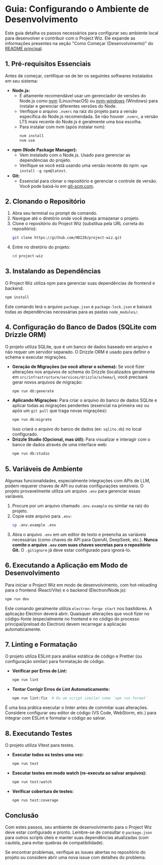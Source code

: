 # Guia: Configurando o Ambiente de Desenvolvimento

Este guia detalha os passos necessários para configurar seu ambiente local para desenvolver e contribuir com o Project Wiz. Ele expande as informações presentes na seção "Como Começar (Desenvolvimento)" do [README principal](../../README.md#como-comecar-desenvolvimento).

## 1. Pré-requisitos Essenciais

Antes de começar, certifique-se de ter os seguintes softwares instalados em seu sistema:

*   **Node.js:**
    *   É altamente recomendável usar um gerenciador de versões do Node.js como [nvm](https://github.com/nvm-sh/nvm) (Linux/macOS) ou [nvm-windows](https://github.com/coreybutler/nvm-windows) (Windows) para instalar e gerenciar diferentes versões do Node.
    *   Verifique o arquivo `.nvmrc` na raiz do projeto para a versão específica do Node.js recomendada. Se não houver `.nvmrc`, a versão LTS mais recente do Node.js é geralmente uma boa escolha.
    *   Para instalar com nvm (após instalar nvm):
        ```bash
        nvm install
        nvm use
        ```
*   **npm (Node Package Manager):**
    *   Vem instalado com o Node.js. Usado para gerenciar as dependências do projeto.
    *   Verifique se você está usando uma versão recente do npm: `npm install -g npm@latest`.
*   **Git:**
    *   Essencial para clonar o repositório e gerenciar o controle de versão. Você pode baixá-lo em [git-scm.com](https://git-scm.com/).

## 2. Clonando o Repositório

1.  Abra seu terminal ou prompt de comando.
2.  Navegue até o diretório onde você deseja armazenar o projeto.
3.  Clone o repositório do Project Wiz (substitua pela URL correta do repositório):
    ```bash
    git clone https://github.com/HD220/project-wiz.git
    ```
4.  Entre no diretório do projeto:
    ```bash
    cd project-wiz
    ```

## 3. Instalando as Dependências

O Project Wiz utiliza npm para gerenciar suas dependências de frontend e backend.

```bash
npm install
```
Este comando lerá o arquivo `package.json` e `package-lock.json` e baixará todas as dependências necessárias para as pastas `node_modules/`.

## 4. Configuração do Banco de Dados (SQLite com Drizzle ORM)

O projeto utiliza SQLite, que é um banco de dados baseado em arquivo e não requer um servidor separado. O Drizzle ORM é usado para definir o schema e executar migrações.

*   **Geração de Migrações (se você alterar o schema):**
    Se você fizer alterações nos arquivos de schema do Drizzle (localizados geralmente em `src/infrastructure/services/drizzle/schema/`), você precisará gerar novos arquivos de migração:
    ```bash
    npm run db:generate
    ```
*   **Aplicando Migrações:**
    Para criar o arquivo do banco de dados SQLite e aplicar todas as migrações pendentes (essencial na primeira vez ou após um `git pull` que traga novas migrações):
    ```bash
    npm run db:migrate
    ```
    Isso criará o arquivo do banco de dados (ex: `sqlite.db`) no local configurado.
*   **Drizzle Studio (Opcional, mas útil):**
    Para visualizar e interagir com o banco de dados através de uma interface web:
    ```bash
    npm run db:studio
    ```

## 5. Variáveis de Ambiente

Algumas funcionalidades, especialmente integrações com APIs de LLM, podem requerer chaves de API ou outras configurações sensíveis. O projeto provavelmente utiliza um arquivo `.env` para gerenciar essas variáveis.

1.  Procure por um arquivo chamado `.env.example` ou similar na raiz do projeto.
2.  Copie este arquivo para `.env`:
    ```bash
    cp .env.example .env
    ```
3.  Abra o arquivo `.env` em um editor de texto e preencha as variáveis necessárias (como chaves de API para OpenAI, DeepSeek, etc.). **Nunca comite o arquivo `.env` com suas chaves secretas para o repositório Git.** O `.gitignore` já deve estar configurado para ignorá-lo.

## 6. Executando a Aplicação em Modo de Desenvolvimento

Para iniciar o Project Wiz em modo de desenvolvimento, com hot-reloading para o frontend (React/Vite) e o backend (Electron/Node.js):

```bash
npm run dev
```
Este comando geralmente utiliza `electron-forge start` nos bastidores. A aplicação Electron deverá abrir. Quaisquer alterações que você fizer no código-fonte (especialmente no frontend e no código do processo principal/preload do Electron) devem recarregar a aplicação automaticamente.

## 7. Linting e Formatação

O projeto utiliza ESLint para análise estática de código e Prettier (ou configuração similar) para formatação de código.

*   **Verificar por Erros de Lint:**
    ```bash
    npm run lint
    ```
*   **Tentar Corrigir Erros de Lint Automaticamente:**
    ```bash
    npm run lint:fix  # Ou um script similar como `npm run format`
    ```
É uma boa prática executar o linter antes de commitar suas alterações. Considere configurar seu editor de código (VS Code, WebStorm, etc.) para integrar com ESLint e formatar o código ao salvar.

## 8. Executando Testes

O projeto utiliza Vitest para testes.

*   **Executar todos os testes uma vez:**
    ```bash
    npm run test
    ```
*   **Executar testes em modo watch (re-executa ao salvar arquivos):**
    ```bash
    npm run test:watch
    ```
*   **Verificar cobertura de testes:**
    ```bash
    npm run test:coverage
    ```

## Conclusão

Com estes passos, seu ambiente de desenvolvimento para o Project Wiz deve estar configurado e pronto. Lembre-se de consultar o `package.json` para outros scripts úteis e manter suas dependências atualizadas (com cautela, para evitar quebras de compatibilidade).

Se encontrar problemas, verifique as issues abertas no repositório do projeto ou considere abrir uma nova issue com detalhes do problema.
